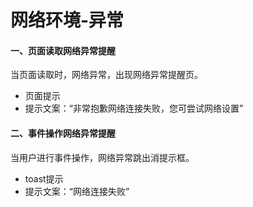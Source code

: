 # 网络环境-异常

#### 一、页面读取网络异常提醒

当页面读取时，网络异常，出现网络异常提醒页。

* 页面提示
* 提示文案：“非常抱歉网络连接失败，您可尝试网络设置”

#### 二、事件操作网络异常提醒

当用户进行事件操作，网络异常跳出消提示框。

* toast提示
* 提示文案：“网络连接失败”



